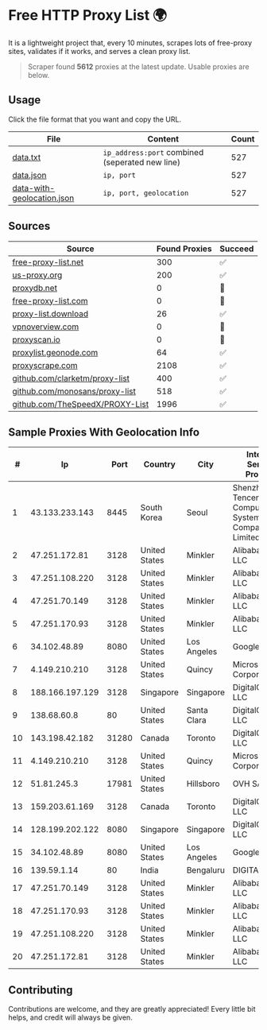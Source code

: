 
# Free HTTP Proxy List 🌍

It is a lightweight project that, every 10 minutes, scrapes lots of free-proxy sites, validates if it works, and serves a clean proxy list.


> Scraper found **5612** proxies at the latest update. Usable proxies are below.

## Usage

Click the file format that you want and copy the URL.


|File|Content|Count|
|----|-------|-----|
|[data.txt](https://raw.githubusercontent.com/themiralay/Proxy-List-World/master/data.txt)|`ip_address:port` combined (seperated new line)|527|
|[data.json](https://raw.githubusercontent.com/themiralay/Proxy-List-World/master/data.json)|`ip, port`|527|
|[data-with-geolocation.json](https://raw.githubusercontent.com/themiralay/Proxy-List-World/master/data-with-geolocation.json)|`ip, port, geolocation`|527|

## Sources

|Source|Found Proxies|Succeed|
|------|-------------|-------|
|[free-proxy-list.net](https://free-proxy-list.net)|300|✅|
|[us-proxy.org](https://www.us-proxy.org)|200|✅|
|[proxydb.net](http://proxydb.net)|0|🚫|
|[free-proxy-list.com](https://free-proxy-list.com/?page=&port=&type%5B%5D=http&type%5B%5D=https&up_time=0&search=Search)|0|🚫|
|[proxy-list.download](https://www.proxy-list.download/HTTP)|26|✅|
|[vpnoverview.com](https://vpnoverview.com/privacy/anonymous-browsing/free-proxy-servers)|0|🚫|
|[proxyscan.io](https://www.proxyscan.io)|0|🚫|
|[proxylist.geonode.com](https://proxylist.geonode.com/api/proxy-list?limit=300&page=1&sort_by=lastChecked&sort_type=desc&protocols=http,https)|64|✅|
|[proxyscrape.com](https://api.proxyscrape.com/v2/?request=displayproxies&protocol=http&timeout=10000&country=all&ssl=all&anonymity=all)|2108|✅|
|[github.com/clarketm/proxy-list](https://raw.githubusercontent.com/clarketm/proxy-list/master/proxy-list-raw.txt)|400|✅|
|[github.com/monosans/proxy-list](https://raw.githubusercontent.com/monosans/proxy-list/main/proxies/http.txt)|518|✅|
|[github.com/TheSpeedX/PROXY-List](https://raw.githubusercontent.com/TheSpeedX/PROXY-List/master/http.txt)|1996|✅|


## Sample Proxies With Geolocation Info

|#|Ip|Port|Country|City|Internet Service Provider|
|-|--|----|-------|----|-------------------------|
|1|43.133.233.143|8445|South Korea|Seoul|Shenzhen Tencent Computer Systems Company Limited|
|2|47.251.172.81|3128|United States|Minkler|Alibaba Cloud LLC|
|3|47.251.108.220|3128|United States|Minkler|Alibaba Cloud LLC|
|4|47.251.70.149|3128|United States|Minkler|Alibaba Cloud LLC|
|5|47.251.170.93|3128|United States|Minkler|Alibaba Cloud LLC|
|6|34.102.48.89|8080|United States|Los Angeles|Google LLC|
|7|4.149.210.210|3128|United States|Quincy|Microsoft Corporation|
|8|188.166.197.129|3128|Singapore|Singapore|DigitalOcean, LLC|
|9|138.68.60.8|80|United States|Santa Clara|DigitalOcean, LLC|
|10|143.198.42.182|31280|Canada|Toronto|DigitalOcean, LLC|
|11|4.149.210.210|3128|United States|Quincy|Microsoft Corporation|
|12|51.81.245.3|17981|United States|Hillsboro|OVH SAS|
|13|159.203.61.169|3128|Canada|Toronto|DigitalOcean, LLC|
|14|128.199.202.122|8080|Singapore|Singapore|DigitalOcean, LLC|
|15|34.102.48.89|8080|United States|Los Angeles|Google LLC|
|16|139.59.1.14|80|India|Bengaluru|DIGITALOCEAN|
|17|47.251.70.149|3128|United States|Minkler|Alibaba Cloud LLC|
|18|47.251.170.93|3128|United States|Minkler|Alibaba Cloud LLC|
|19|47.251.108.220|3128|United States|Minkler|Alibaba Cloud LLC|
|20|47.251.172.81|3128|United States|Minkler|Alibaba Cloud LLC|



## Contributing

Contributions are welcome, and they are greatly appreciated! Every
little bit helps, and credit will always be given.


